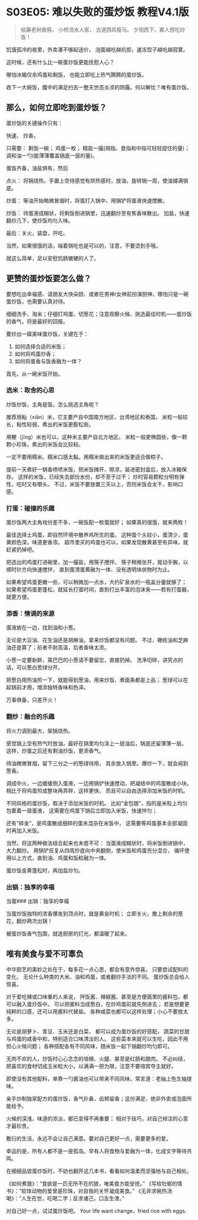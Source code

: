 # S03E05: 难以失败的蛋炒饭 教程V4.1版

> 枯藤老树昏鸦，
> 小桥流水人家，
> 古道西风瘦马。
> 夕阳西下，寡人想吃炒饭！

饥饿孤冷的夜里，外卖凑不够起送价，
泡面越吃越抗拒，速冻饺子越吃越寂寞。

这时候，还有什么比一碗蛋炒饭更能抚慰人心？

哪怕冰箱仅余鸡蛋和剩饭，
也能立即吃上热气腾腾的蛋炒饭。

吞下一大碗饭，腹中的满足扫去一整天世态炎凉的阴霾。何以解忧？唯有蛋炒饭。

## 那么，如何立即吃到蛋炒饭？

蛋炒饭的关键操作只有：

快速、
炒香。

只需要：
剩饭一碗；
鸡蛋一枚；
精盐一撮(拇指、食指和中指可轻轻捏住的量)；
调和油一勺(能薄薄覆盖锅底一层的量)。

蛋饭齐备，油盐俱有，然后

点火：
将锅烧热，手置上空待感觉有烘热感时，放油，旋转锅一周，使油铺满锅底。

炒蛋：
等油开始略微冒烟时，将蛋打入锅中，用锅铲将蛋液快速搅散。

炒饭：
待蛋液成糊状，将剩饭倒进锅里，迅速翻炒至有焦香味散出。
加盐，快速翻炒几下，使炒饭均匀入味。

最后：关火，装盘，开吃。

当然，如果很饿的话，端着锅吃也是可以的，注意，不要烫到手哦。

就这么简单，足以安慰饥肠辘辘的人了。

## 更赞的蛋炒饭要怎么做？

要想吃出幸福感、请朋友大快朵颐、或者在男神/女神前扮演厨神，哪怕只是一碗蛋炒饭，也需要认真对待。

细细洗手、淘米；仔细打鸡蛋、切葱花；注意观察火候、挑选最佳时机——蛋炒饭的香气，将是最好的回报。

要炒出一碟美味蛋炒饭，关键在于：

1. 如何选择合适的米饭；
2. 如何将鸡蛋炒香；
3. 如何将蛋香与饭香融为一体？

首先，从一碗米饭开始。

### 选米：取舍的心思

炒饭炒饭，主角是饭。怎么挑选主角呢？

推荐用籼（xiān）米，它主要产自中国南方地区、台湾地区和泰国，
米粒一般较长，粘性较弱，煮出的米饭更膨松些。

用粳（jīng）米也可以，这种米主要产自北方地区。
米粒一般更椭圆些，像一颗颗小珍珠，煮出的米饭会比较粘。

一定不要用糯米。糯米口感太黏，用糯米做出来的米饭更适合做粽子。

提前一天煮好一锅香喷喷米饭，把米饭摊开、晾凉，装进密封盒后，放入冰箱保存。
这样的米饭，已经失去部份水份，却不至于过干；
炒时容易颗粒分明有弹性，吃时又有嚼头。
不过，米饭不要放置三天以上，否则米饭会太干，影响口感。

### 打蛋：碰撞的乐趣

蛋炒饭两大主角戏份差不多，一碗饭配一枚蛋就好；
如果真的很饿，就来两枚！

最佳选择土鸡蛋，即自然环境中散养鸡所生的蛋。
这种蛋个头较小，蛋清少，蛋黄颜色深，味道更香浓。
超市里买的鸡蛋也可以，如果发现散黄甚至有异味，就赶紧扔掉吧。

把选出的鸡蛋打进碗里，加一撮盐，用筷子搅拌。
筷子稍微张开，晃动手腕，以顺时针方向快速搅拌，
直到蛋清蛋黄融为一体、没有透明块状物时为止。

如果希望鸡蛋更嫩一些，可以稍微加一点水，大约矿泉水的一瓶盖分量就够了；
如果希望鸡蛋更蓬松，就延长打蛋时间，直到打出丰富的泡沫来——若有打蛋器，就更方便。

### 添香：情调的来源

蛋液放在一边，找到油和小葱。

无论是大豆油、花生油还是胡麻油，拿来炒饭都没有问题。
不过，橄榄油和芝麻油还是算了；前者不耐高温，后者香味太浓。

小葱一定要新鲜，蔫巴巴的小葱请不要留恋，直接扔掉。
洗净切碎，讲究点的话，可以葱白葱绿分开。

把葱白用热油煎一下，就能得到葱油，用来炒饭、煮面条都是上品；
葱绿可以在起锅前才用，增添独特香味和色泽。

万事俱备，只差开火！


### 翻炒：融合的乐趣

将火力调到最大，架锅烧热。

感觉锅上空有热气时放油，最好在锅里均匀涂上一层油后，锅底还留薄薄一层。
这样，炒蛋之后还有剩油炒饭，更添香气。

待油微微冒烟，留下三分之一的葱绿待用，
其余放入锅里。爆炒一下，就会闻到葱香。

调成中火，一边缓缓倒入蛋液，一边用锅铲快速搅动，把凝结中的鸡蛋散成小块。
相比于将鸡蛋煎成整块再弄碎，这样更快，
而且可以自由选择添加米饭的时机。

不同风格的蛋炒饭，取决于添加米饭的时机。
比如“金包银”，指的是米粒上均匀包裹着一层蛋液，
这需要在鸡蛋下锅后立即加入米饭，快速拌匀；

还有“碎金”，是鸡蛋散成细碎的蛋末混杂在米饭中，
这需要等鸡蛋基本全部凝固时再加入米饭。

当然，将这两种做法结合起来也未尝不可：
当蛋液成糊状时，将米饭倒进锅中，大力翻炒。
用锅铲反复从四周抄底向中央翻倒，使米饭和鸡蛋充分混合，
循环使用以上方式，直到油、鸡蛋和饭粒融为一体。

蛋炒饭金黄蓬松时，再加盐炒匀。

### 出锅：独享的幸福

当蛋### 出锅：独享的幸福

当蛋炒饭独特的浓香爆发到顶点时，就是黄金时机；
立即关火，撒上剩余的葱花，翻炒两次出锅！

被蛋炒饭香气包围，就连厨房的灯光，都温暖了起来。

## 唯有美食与爱不可辜负

中华厨艺的美妙之处在于，每多花一点心思，都会有意外惊喜。
只要尝试配料的变化，
无论什么种类的大米、油和鸡蛋，或者翻炒手法的不同。
蛋炒饭总会给人惊喜。

对于爱吃辣或口味重的人来说，
拌饭酱、辣椒酱、甚至是方便面里的酱料包，都可以融入蛋炒饭中。
可以把酱料当成葱白，在炒鸡蛋前就先倒进去；
若是想要更纯粹的口感，还可以用酱料代替盐。
各种咸菜也都可以这样处理；小心不要放太多。

无论是胡萝卜、青豆、玉米还是白菜，
都可以成为蛋炒饭的好搭配，
蔬菜的甘甜与鸡蛋的咸香中和，特别适合口味清淡的人。
这些菜本来就可以生吃，因此不用担心火候问题；
各种搭配各有不同风味，随米饭一起下锅翻炒均匀即可。

无肉不欢的人，炒饭时心心念念的培根、火腿、甚至是红肠和腊肉。
不必纠结，把喜欢的食材切成玉米粒大小，以满满一把为限，注意不要喧宾夺主就好。

即使没有其他配料，单靠一勺酱油也可以带来不同风味。常言道：老抽上色生抽提味。

亲手炒制独家配方的蛋炒饭，香气扑鼻，齿颊留香；这份满足，绝非外卖或泡面所能给予。

火候的深浅，味道的浓淡，都已变得不再重要；
相对于技巧，对自己倾注的心意才最珍贵。

敷衍的生活，永远不会让自己满意。要对自己更好一点，需要更多的爱。

幸运的是，所有人都不是一座孤岛。早有人将食物与爱融为一体，化成文字等待共鸣。

在细细品尝蛋炒饭时，不妨也翻开这几本书，看看如何温柔而坚强地与自己相处。

《如何煮狼》：“食欲是一匹无所不在的狼，唯美食方能安抚。”
《写给牡蛎的情书》：“软体动物的爱曾是珍珠，对自我的关怀凝成美食。”
《无非求碗热汤喝》：“人生在世，吃喝二字；反求诸己，口舌生津。”

对自己好一点，试试蛋炒饭吧。
Your life want change，fried rice with eggs.

